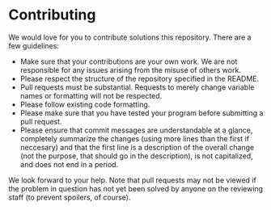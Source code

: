 # Contributing
We would love for you to contribute solutions this repository. There are a few guidelines:

* Make sure that your contributions are your own work. We are not responsible for any issues arising from the misuse of others work.
* Please respect the structure of the repository specified in the README.
* Pull requests must be substantial. Requests to merely change variable names or formatting will not be respected.
* Please follow existing code formatting.
* Please make sure that you have tested your program before submitting a pull request.
* Please ensure that commit messages are understandable at a glance, completely summarize the changes (using more lines than the first if neccesary) and that the first line is a description of the overall change (not the purpose, that should go in the description), is not capitalized, and does not end in a period.

We look forward to your help. Note that pull requests may not be viewed if the problem in question has not yet been solved by anyone on the reviewing staff (to prevent spoilers, of course).
